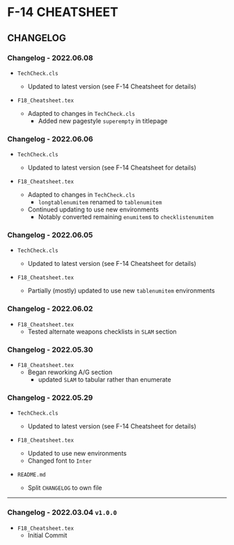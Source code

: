# F-14 CHEATSHEET

## CHANGELOG

### Changelog - 2022.06.08

- `TechCheck.cls`
  - Updated to latest version (see F-14 Cheatsheet for details)

- `F18_Cheatsheet.tex`
  - Adapted to changes in `TechCheck.cls`
    - Added new pagestyle `superempty` in titlepage

### Changelog - 2022.06.06

- `TechCheck.cls`
  - Updated to latest version (see F-14 Cheatsheet for details)

- `F18_Cheatsheet.tex`
  - Adapted to changes in `TechCheck.cls`
    - `longtablenumitem` renamed to `tablenumitem`
  - Continued updating to use new environments
    - Notably converted remaining `enumitem`s to `checklistenumitem`

### Changelog - 2022.06.05

- `TechCheck.cls`
  - Updated to latest version (see F-14 Cheatsheet for details)

- `F18_Cheatsheet.tex`
  - Partially (mostly) updated to use new `tablenumitem` environments

### Changelog - 2022.06.02

- `F18_Cheatsheet.tex`
  - Tested alternate weapons checklists in `SLAM` section

### Changelog - 2022.05.30

- `F18_Cheatsheet.tex`
  - Began reworking A/G section
    - updated `SLAM` to tabular rather than enumerate

### Changelog - 2022.05.29

- `TechCheck.cls`
  - Updated to latest version (see F-14 Cheatsheet for details)
  
- `F18_Cheatsheet.tex`
  - Updated to use new environments
  - Changed font to `Inter`

- `README.md`
  - Split `CHANGELOG` to own file

***

### Changelog - 2022.03.04 `v1.0.0`

- `F18_Cheatsheet.tex`
  - Initial Commit
  
